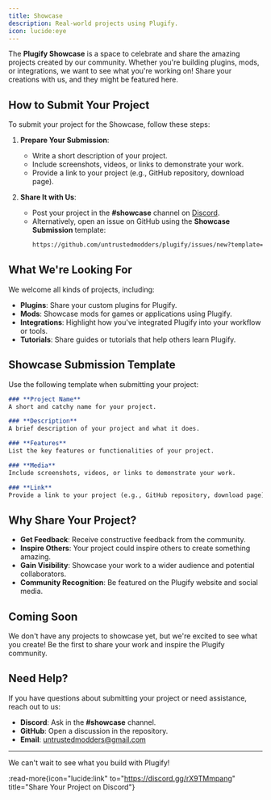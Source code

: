 ```yaml
---
title: Showcase
description: Real-world projects using Plugify.
icon: lucide:eye
---
```


The **Plugify Showcase** is a space to celebrate and share the amazing projects created by our community. Whether you're building plugins, mods, or integrations, we want to see what you're working on! Share your creations with us, and they might be featured here.

## **How to Submit Your Project**

To submit your project for the Showcase, follow these steps:

1. **Prepare Your Submission**:
    - Write a short description of your project.
    - Include screenshots, videos, or links to demonstrate your work.
    - Provide a link to your project (e.g., GitHub repository, download page).

2. **Share It with Us**:
    - Post your project in the **#showcase** channel on [Discord](https://discord.gg/rX9TMmpang).
    - Alternatively, open an issue on GitHub using the **Showcase Submission** template:
      ```bash
      https://github.com/untrustedmodders/plugify/issues/new?template=showcase_submission.md
      ```

## **What We're Looking For**

We welcome all kinds of projects, including:
- **Plugins**: Share your custom plugins for Plugify.
- **Mods**: Showcase mods for games or applications using Plugify.
- **Integrations**: Highlight how you've integrated Plugify into your workflow or tools.
- **Tutorials**: Share guides or tutorials that help others learn Plugify.

## **Showcase Submission Template**

Use the following template when submitting your project:

```markdown
### **Project Name**
A short and catchy name for your project.

### **Description**
A brief description of your project and what it does.

### **Features**
List the key features or functionalities of your project.

### **Media**
Include screenshots, videos, or links to demonstrate your work.

### **Link**
Provide a link to your project (e.g., GitHub repository, download page).
```

## **Why Share Your Project?**

- **Get Feedback**: Receive constructive feedback from the community.
- **Inspire Others**: Your project could inspire others to create something amazing.
- **Gain Visibility**: Showcase your work to a wider audience and potential collaborators.
- **Community Recognition**: Be featured on the Plugify website and social media.

## **Coming Soon**

We don't have any projects to showcase yet, but we're excited to see what you create! Be the first to share your work and inspire the Plugify community.

## **Need Help?**

If you have questions about submitting your project or need assistance, reach out to us:
- **Discord**: Ask in the **#showcase** channel.
- **GitHub**: Open a discussion in the repository.
- **Email**: [untrustedmodders@gmail.com](mailto:untrustedmodders@gmail.com)

---

We can't wait to see what you build with Plugify!

:read-more{icon="lucide:link" to="https://discord.gg/rX9TMmpang" title="Share Your Project on Discord"}